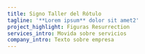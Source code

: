 ```yaml
---
title: Signo Taller del Rótulo
tagline: '**Lorem ipsum** dolor sit amet2'
project_highlight: Figuras Resurrection
services_intro: Movida sobre servicios
company_intro: Texto sobre empresa
---
```

